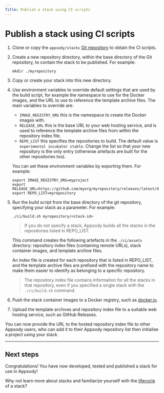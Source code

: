 ```yaml
---
Title: Publish a stack using CI scripts
---
```


# Publish a stack using CI scripts

1. Clone or copy the `appsody/stacks` [Git repository](https://github.com/appsody/stacks) to obtain the CI scripts.
2. Create a new repository directory, within the base directory of the Git repository, to contain the stack to be published. For example:
    ```
    mkdir ./myrepository
    ```
3. Copy or create your stack into this new directory.
4. Use environment variables to override default settings that are used by the build script, for example the namespace to use for the Docker images, and the URL to use to reference the template archive files. The main variables to override are:

   - `IMAGE_REGISTRY_ORG` this is the namespace to create the Docker images with.
   - `RELEASE_URL` this is the base URL to your web hosting service, and is used to reference the template archive files from within the repository index file.
   - `REPO_LIST` this specifies the repositories to build. The default value is `experimental incubator stable`. Change the list so that your new repository is the only entry (otherwise artefacts are built for the other repositories too).

   You can set these environment variables by exporting them. For example:

    ```
    export IMAGE_REGISTRY_ORG=myproject
    export RELEASE_URL=https://github.com/myorg/myrepository/releases/latest/download
    export REPO_LIST=myrepository
    ```
5. Run the build script from the base directory of the git repository, specifying your stack as a parameter. For example:
    ```
    ./ci/build.sh myrepository/<stack-id>
    ```

    > If you do not specify a stack, Appsody builds all the stacks in the  repositories listed in REPO_LIST.

    This command creates the following artefacts in the `./ci/assets` directory: repository index files (containing remote URLs), stack container images, and template archive files.

    An index file is created for each repository that is listed in REPO_LIST, and the template archive files are prefixed with the repository name to make them easier to identify as belonging to a specific repository.

    > The repository index file contains information for all the stacks in that repository, even if you specified a single stack with the `./ci/build.sh` command.

6. Push the stack container images to a Docker registry, such as [docker.io](https://docker.io).
7. Upload the template archives and repository index file to a suitable web hosting service, such as GitHub Releases.

You can now provide the URL to the hosted repository index file to other Appsody users, who can add it to their Appsody repository list then initialise a project using your stack.

---

## Next steps

Congratulations!  You have now developed, tested and published a stack for use in Appsody!

Why not learn more about stacks and familiarize yourself with the [lifecycle](./lifecycle) of a stack?
